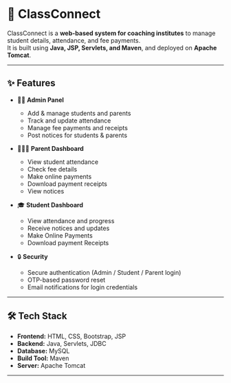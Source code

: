 # 📘 ClassConnect

ClassConnect is a **web-based system for coaching institutes** to manage student details, attendance, and fee payments.  
It is built using **Java, JSP, Servlets, and Maven**, and deployed on **Apache Tomcat**.

---

## ✨ Features
- 👨‍🏫 **Admin Panel**
  - Add & manage students and parents
  - Track and update attendance
  - Manage fee payments and receipts
  - Post notices for students & parents  

- 👨‍👩‍👧 **Parent Dashboard**
  - View student attendance
  - Check fee details
  - Make online payments
  - Download payment receipts
  - View notices

- 🎓 **Student Dashboard**
  - View attendance and progress
  - Receive notices and updates
  - Make Online Payments
  - Download payment Receipts

- 🔒 **Security**
  - Secure authentication (Admin / Student / Parent login)
  - OTP-based password reset  
  - Email notifications for login credentials  

---

## 🛠️ Tech Stack
- **Frontend:** HTML, CSS, Bootstrap, JSP  
- **Backend:** Java, Servlets, JDBC  
- **Database:** MySQL  
- **Build Tool:** Maven  
- **Server:** Apache Tomcat  

---


